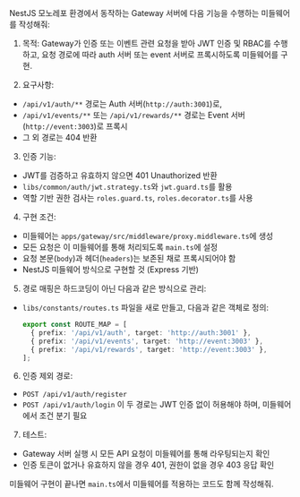 NestJS 모노레포 환경에서 동작하는 Gateway 서버에 다음 기능을 수행하는 미들웨어를 작성해줘:

1. 목적: Gateway가 인증 또는 이벤트 관련 요청을 받아 JWT 인증 및 RBAC를 수행하고, 요청 경로에 따라 auth 서버 또는 event 서버로 프록시하도록 미들웨어를 구현.

2. 요구사항:
  - `/api/v1/auth/**` 경로는 Auth 서버(`http://auth:3001`)로,
  - `/api/v1/events/**` 또는 `/api/v1/rewards/**` 경로는 Event 서버(`http://event:3003`)로 프록시
  - 그 외 경로는 404 반환

3. 인증 기능:
  - JWT를 검증하고 유효하지 않으면 401 Unauthorized 반환
  - `libs/common/auth/jwt.strategy.ts`와 `jwt.guard.ts`를 활용
  - 역할 기반 권한 검사는 `roles.guard.ts`, `roles.decorator.ts`를 사용

4. 구현 조건:
  - 미들웨어는 `apps/gateway/src/middleware/proxy.middleware.ts`에 생성
  - 모든 요청은 이 미들웨어를 통해 처리되도록 `main.ts`에 설정
  - 요청 본문(`body`)과 헤더(`headers`)는 보존된 채로 프록시되어야 함
  - NestJS 미들웨어 방식으로 구현할 것 (Express 기반)

5. 경로 매핑은 하드코딩이 아닌 다음과 같은 방식으로 관리:
  - `libs/constants/routes.ts` 파일을 새로 만들고, 다음과 같은 객체로 정의:
    ```ts
    export const ROUTE_MAP = [
      { prefix: '/api/v1/auth', target: 'http://auth:3001' },
      { prefix: '/api/v1/events', target: 'http://event:3003' },
      { prefix: '/api/v1/rewards', target: 'http://event:3003' },
    ];
    ```

6. 인증 제외 경로:
  - `POST /api/v1/auth/register`
  - `POST /api/v1/auth/login`
  이 두 경로는 JWT 인증 없이 허용해야 하며, 미들웨어에서 조건 분기 필요

7. 테스트:
  - Gateway 서버 실행 시 모든 API 요청이 미들웨어를 통해 라우팅되는지 확인
  - 인증 토큰이 없거나 유효하지 않을 경우 401, 권한이 없을 경우 403 응답 확인

미들웨어 구현이 끝나면 `main.ts`에서 미들웨어를 적용하는 코드도 함께 작성해줘.